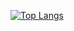 [![Top Langs](https://github-readme-stats.vercel.app/api/top-langs/?username=jason1653&layout=compact)](https://github.com/jason1653/github-readme-stats)
